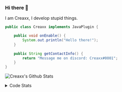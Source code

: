 ### Hi there 👋

I am Creaxx, I develop stupid things. 

```java
public class Creaxx implements JavaPlugin {

    public void onEnable() {
        System.out.println("Hello there!");
    }
    
    public String getContactInfo() {
        return "Message me on discord: Creaxx#0001";
    }
}
```

![Creaxx's Github Stats](https://github-readme-stats.vercel.app/api?username=CreaxxOG&show_icons=true&theme=dark&count_private=true)

<details>
  <summary>Code Stats</summary>

<!--START_SECTION:waka-->
![Code Time](http://img.shields.io/badge/Code%20Time-1%2C212%20hrs%2055%20mins-blue)

![Lines of code](https://img.shields.io/badge/From%20Hello%20World%20I%27ve%20Written-568.0%20thousand%20lines%20of%20code-blue)

**🐱 My GitHub Data** 

> 📦 66.3 kB Used in GitHub's Storage 
 > 
> 🏆 1,305 Contributions in the Year 2023
 > 
> 🚫 Not Opted to Hire
 > 
> 📜 4 Public Repositories 
 > 
> 🔑 2 Private Repositories 
 > 
**I'm a Night 🦉** 

```text
🌞 Morning                295 commits         ██░░░░░░░░░░░░░░░░░░░░░░░   07.18 % 
🌆 Daytime                1758 commits        ███████████░░░░░░░░░░░░░░   42.80 % 
🌃 Evening                1998 commits        ████████████░░░░░░░░░░░░░   48.65 % 
🌙 Night                  56 commits          ░░░░░░░░░░░░░░░░░░░░░░░░░   01.36 % 
```
📅 **I'm Most Productive on Saturday** 

```text
Monday                   513 commits         ███░░░░░░░░░░░░░░░░░░░░░░   12.49 % 
Tuesday                  564 commits         ███░░░░░░░░░░░░░░░░░░░░░░   13.73 % 
Wednesday                572 commits         ███░░░░░░░░░░░░░░░░░░░░░░   13.93 % 
Thursday                 636 commits         ████░░░░░░░░░░░░░░░░░░░░░   15.49 % 
Friday                   363 commits         ██░░░░░░░░░░░░░░░░░░░░░░░   08.84 % 
Saturday                 781 commits         █████░░░░░░░░░░░░░░░░░░░░   19.02 % 
Sunday                   678 commits         ████░░░░░░░░░░░░░░░░░░░░░   16.51 % 
```


📊 **This Week I Spent My Time On** 

```text
💬 Programming Languages: 
Java                     30 hrs 1 min        ████████████████████████░   95.22 % 
JSON                     35 mins             ░░░░░░░░░░░░░░░░░░░░░░░░░   01.87 % 
XML                      28 mins             ░░░░░░░░░░░░░░░░░░░░░░░░░   01.52 % 
YAML                     20 mins             ░░░░░░░░░░░░░░░░░░░░░░░░░   01.10 % 
JAVA                     2 mins              ░░░░░░░░░░░░░░░░░░░░░░░░░   00.14 % 

🔥 Editors: 
IntelliJ                 31 hrs 32 mins      █████████████████████████   100.00 % 
```

**I Mostly Code in Java** 

```text
Java                     57 repos            ████████████████████░░░░░   81.43 % 
Kotlin                   8 repos             ███░░░░░░░░░░░░░░░░░░░░░░   11.43 % 
CSS                      2 repos             █░░░░░░░░░░░░░░░░░░░░░░░░   02.86 % 
TypeScript               2 repos             █░░░░░░░░░░░░░░░░░░░░░░░░   02.86 % 
EJS                      1 repo              ░░░░░░░░░░░░░░░░░░░░░░░░░   01.43 % 
```




 Last Updated on 19/04/2023 06:24:54 UTC
<!--END_SECTION:waka-->
</details>
